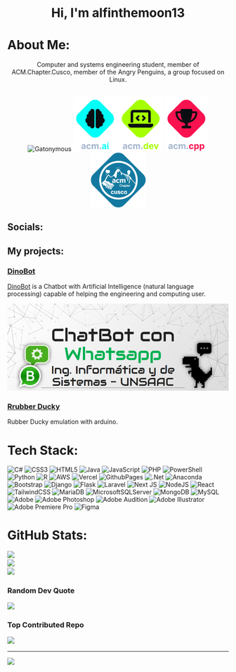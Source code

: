 <link rel="stylesheet" href="https://cdnjs.cloudflare.com/ajax/libs/font-awesome/5.15.4/css/all.min.css">


# <center>Hi, I'm alfinthemoon13  <i class="fas fa-paw" style="color:yellow"></i> </center>

# <i class="fas fa-graduation-cap" style="color:cyan"></i> About Me:
<center>Computer and systems engineering student, member of ACM.Chapter.Cusco, member of the Angry Penguins, a group focused on Linux.</center>

<br>


<p align="center">
  <img src="gatonymous.png" alt="Gatonymous" width="130">
  <img src="ai.png" alt="AI" width="100">
  <img src="dev.png" alt="Dev" width="100">
  <img src="cpp.png" alt="CPP" width="100">
  <img src="acm.png" alt="ACM" width="125">
</p>

## <i class="fas fa-globe" style="color:red"></i> Socials:
<a href="https://facebook.com/pinguinos.enojados" style="color:blue"><i class="fab fa-facebook fa-2x"></i></a>
<a href="https://instagram.com/gatocalipsis_" style="color:#bc2a8d"><i class="fab fa-instagram fa-2x"></i></a>
<a href="https://youtube.com/@Gatonymous" style="color:red"><i class="fab fa-youtube fa-2x"></i></a>
<a href="https://github.com/gatonymous" style="color:lime"><i class="fab fa-github-alt fa-2x"></i></a>

## <i class="fas fa-school" style="color:orange"></i> My projects:
### [DinoBot](https://github.com/gatonymous/DinoBot)  <i class="fas fa-robot" style="color:blue"></i>
[DinoBot](https://github.com/gatonymous/DinoBot)
 is a Chatbot with Artificial Intelligence (natural language processing) capable of helping the engineering and computing user.

[![Dino Bot](dino.png)](https://github.com/gatonymous/DinoBot)

### [Rrubber Ducky](https://www.youtube.com/watch?v=efrvvtQzOrk)  <i class="fas fa-robot" style="color:blue"></i>
Rubber Ducky emulation with arduino.


# <i class="fas fa-laptop-code" style="color:lime"></i> Tech Stack:
![C#](https://img.shields.io/badge/c%23-%23239120.svg?style=for-the-badge&logo=csharp&logoColor=white) ![CSS3](https://img.shields.io/badge/css3-%231572B6.svg?style=for-the-badge&logo=css3&logoColor=white) ![HTML5](https://img.shields.io/badge/html5-%23E34F26.svg?style=for-the-badge&logo=html5&logoColor=white) ![Java](https://img.shields.io/badge/java-%23ED8B00.svg?style=for-the-badge&logo=openjdk&logoColor=white) ![JavaScript](https://img.shields.io/badge/javascript-%23323330.svg?style=for-the-badge&logo=javascript&logoColor=%23F7DF1E) ![PHP](https://img.shields.io/badge/php-%23777BB4.svg?style=for-the-badge&logo=php&logoColor=white) ![PowerShell](https://img.shields.io/badge/PowerShell-%235391FE.svg?style=for-the-badge&logo=powershell&logoColor=white) ![Python](https://img.shields.io/badge/python-3670A0?style=for-the-badge&logo=python&logoColor=ffdd54) ![R](https://img.shields.io/badge/r-%23276DC3.svg?style=for-the-badge&logo=r&logoColor=white) ![AWS](https://img.shields.io/badge/AWS-%23FF9900.svg?style=for-the-badge&logo=amazon-aws&logoColor=white) ![Vercel](https://img.shields.io/badge/vercel-%23000000.svg?style=for-the-badge&logo=vercel&logoColor=white) ![GithubPages](https://img.shields.io/badge/github%20pages-121013?style=for-the-badge&logo=github&logoColor=white) ![.Net](https://img.shields.io/badge/.NET-5C2D91?style=for-the-badge&logo=.net&logoColor=white) ![Anaconda](https://img.shields.io/badge/Anaconda-%2344A833.svg?style=for-the-badge&logo=anaconda&logoColor=white) ![Bootstrap](https://img.shields.io/badge/bootstrap-%238511FA.svg?style=for-the-badge&logo=bootstrap&logoColor=white) ![Django](https://img.shields.io/badge/django-%23092E20.svg?style=for-the-badge&logo=django&logoColor=white) ![Flask](https://img.shields.io/badge/flask-%23000.svg?style=for-the-badge&logo=flask&logoColor=white) ![Laravel](https://img.shields.io/badge/laravel-%23FF2D20.svg?style=for-the-badge&logo=laravel&logoColor=white) ![Next JS](https://img.shields.io/badge/Next-black?style=for-the-badge&logo=next.js&logoColor=white) ![NodeJS](https://img.shields.io/badge/node.js-6DA55F?style=for-the-badge&logo=node.js&logoColor=white) ![React](https://img.shields.io/badge/react-%2320232a.svg?style=for-the-badge&logo=react&logoColor=%2361DAFB) ![TailwindCSS](https://img.shields.io/badge/tailwindcss-%2338B2AC.svg?style=for-the-badge&logo=tailwind-css&logoColor=white) ![MariaDB](https://img.shields.io/badge/MariaDB-003545?style=for-the-badge&logo=mariadb&logoColor=white) ![MicrosoftSQLServer](https://img.shields.io/badge/Microsoft%20SQL%20Server-CC2927?style=for-the-badge&logo=microsoft%20sql%20server&logoColor=white) ![MongoDB](https://img.shields.io/badge/MongoDB-%234ea94b.svg?style=for-the-badge&logo=mongodb&logoColor=white) ![MySQL](https://img.shields.io/badge/mysql-%2300000f.svg?style=for-the-badge&logo=mysql&logoColor=white) ![Adobe](https://img.shields.io/badge/adobe-%23FF0000.svg?style=for-the-badge&logo=adobe&logoColor=white) ![Adobe Photoshop](https://img.shields.io/badge/adobe%20photoshop-%2331A8FF.svg?style=for-the-badge&logo=adobe%20photoshop&logoColor=white) ![Adobe Audition](https://img.shields.io/badge/Adobe%20Audition-9999FF.svg?style=for-the-badge&logo=Adobe%20Audition&logoColor=white) ![Adobe Illustrator](https://img.shields.io/badge/adobe%20illustrator-%23FF9A00.svg?style=for-the-badge&logo=adobe%20illustrator&logoColor=white) ![Adobe Premiere Pro](https://img.shields.io/badge/Adobe%20Premiere%20Pro-9999FF.svg?style=for-the-badge&logo=Adobe%20Premiere%20Pro&logoColor=white) ![Figma](https://img.shields.io/badge/figma-%23F24E1E.svg?style=for-the-badge&logo=figma&logoColor=white)


# <i class="fas fa-trophy" style="color:cyan"></i> GitHub Stats:
![](https://github-readme-stats.vercel.app/api?username=gatonymous&theme=gotham&hide_border=false&include_all_commits=false&count_private=false)<br/>
![](https://github-readme-streak-stats.herokuapp.com/?user=gatonymous&theme=gotham&hide_border=false)<br/>
![](https://github-readme-stats.vercel.app/api/top-langs/?username=gatonymous&theme=gotham&hide_border=false&include_all_commits=false&count_private=false&layout=compact)

### <i class="fas fa-quote-left" style="color:green"></i> Random Dev Quote
![](https://quotes-github-readme.vercel.app/api?type=vetical&theme=dark)

### <i class="fas fa-brain" style="color:cyan"></i> Top Contributed Repo
![](https://github-contributor-stats.vercel.app/api?username=gatonymous&limit=5&theme=dark&combine_all_yearly_contributions=true)

---
[![](https://visitcount.itsvg.in/api?id=gatonymous&icon=0&color=0)](https://visitcount.itsvg.in)

<!-- Proudly created with GPRM ( https://gprm.itsvg.in ) -->

